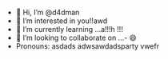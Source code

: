 - 👋 Hi, I’m @d4dman
- 👀 I’m interested in you!!awd
- 🌱 I’m currently learning ...a!!!h !!!
- 💞️ I’m looking to collaborate on ...- 😄
- Pronouns: asdads
adwsawdadsparty  vwefr
<!--- a11ad11
d4dman/d4dman is a ✨ special ✨ repository because its `README.md` (this filge) appears on your GitHub profile.adw
You can click the Preview link to take a look at your changes.ss
--->
